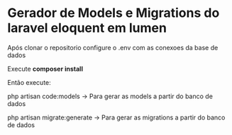 # Gerador de Models e Migrations do laravel eloquent em lumen

Após clonar o repositorio configure o .env com as conexoes da base de dados

Execute **composer install**

Então execute:

php artisan code:models -> Para gerar as models a partir do banco de dados

php artisan migrate:generate -> Para gerar as migrations a partir do banco de dados


